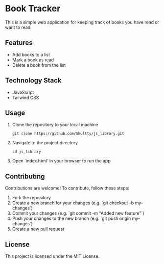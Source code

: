<h1>Book Tracker</h1>

<p>This is a simple web application for keeping track of books you have read or want to read.</p>

<h2>Features</h2>

<ul>
  <li>Add books to a list</li>
  <li>Mark a book as read</li>
  <li>Delete a book from the list</li>
</ul>

<h2>Technology Stack</h2>

<ul>
  <li>JavaScript</li>
  <li>Tailwind CSS</li>
</ul>

<h2>Usage</h2>

<ol>
  <li>Clone the repository to your local machine
  <pre><code>git clone https://github.com/Skultty/js_library.git</code></pre></li>
  <li>Navigate to the project directory
  <pre><code>cd js_library</code></pre></li>
  <li>Open `index.html` in your browser to run the app</li>
</ol>

<h2>Contributing</h2>

<p>Contributions are welcome! To contribute, follow these steps:</p>

<ol>
  <li>Fork the repository</li>
  <li>Create a new branch for your changes (e.g. `git checkout -b my-changes`)</li>
  <li>Commit your changes (e.g. `git commit -m "Added new feature"`)</li>
  <li>Push your changes to the new branch (e.g. `git push origin my-changes`)</li>
  <li>Create a new pull request</li>
</ol>

<h2>License</h2>

<p>This project is licensed under the MIT License.</p>
